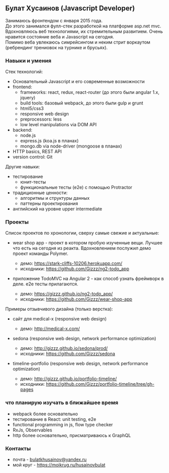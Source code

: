 ## Булат Хусаинов (Javascript Developer)

Занимаюсь фронтендом с января 2015 года.  
До этого занимался фулл-стек разработкой на платформе asp.net mvc.  
Вдохновляюсь веб технологиями, их стремительным развитием. Очень нравится состояние веба и Javascript на сегодня.  
Помимо веба увлекаюсь симрейсингом и неким стрит воркаутом (ребрендинг трениовок на турнике и брусьях).  

### Навыки и умения

Стек технологий:
- Основательный Javascript и его современные возможности
- frontend: 
    - frameworks: react, redux, react-router (до этого были angular 1.x, jquery)
    - build tools: базовый webpack, до этого были gulp и grunt
    - html5/css3
    - responsive web design
    - preprocessors: less
    - low level manipulations via DOM API
- backend:
    - node.js
    - express.js (koa.js в планах)
    - mongo.db via node-driver (mongoose в планах)	
- HTTP basics, REST API
- version control: Git

Другие навыки:
- тестирование
    - юнит-тесты
    - функциональные тесты (e2e) с помощью Protractor
- традиционные ценности:
	- алгоритмы и структуры данных
	- паттерны проектирования
- английский на уровне upper intermediate


### Проекты

Список проектов по хронологии, сверху самые свежие и актуальные:  

- wear shop app - проект в котором пробую изученные вещи. Лучшее что есть на сегодня из реакта. Вдохновлением послужил демо проект команды Polymer.  
	- демо: https://stark-cliffs-10206.herokuapp.com/  
	- исходники: https://github.com/Gizzz/ng2-todo_app  
	
- приложение TodoMVC на Angular 2 - как способ узнать фреймворк в деле. e2e тесты прилагаются.
	- демо: https://gizzz.github.io/ng2-todo_app/  
	- исходники: https://github.com/Gizzz/wear-shop-app  
	

Примеры отзывчивого дизайна (только верстка):

- сайт для medical-x (responsive web design)
	- демо: http://medical-x.com/

- sedona (responsive web design, network performance optimization)  
	- демо: http://gizzz.github.io/sedona/prod/  
	- исходники: https://github.com/Gizzz/sedona  

- timeline-portfolio (responsive web design, network performance optimization)  
    - демо: http://gizzz.github.io/portfolio-timeline/  
    - исходники: https://github.com/Gizzz/portfolio-timeline/tree/gh-pages  

### что планирую изучать в ближайшее время
- webpack более основательно
- тестирование в React: unit testing, e2e
- functional programming in js, flow type checker
- RxJs, Observables
- http более основательно, присматриваюсь к GraphQL


### Контакты
- почта - bulatkhusainov@yandex.ru
- мой круг - https://moikrug.ru/husainovbulat

